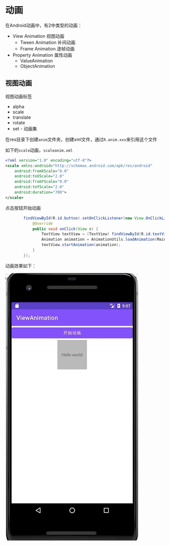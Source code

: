 # 动画

在Android动画中，有2中类型的动画：

+ View Animation 视图动画
  + Tween Animation 补间动画
  + Frame Animation 逐帧动画
+ Property Animation 属性动画
  + ValueAnimation
  + ObjectAnimation

## 视图动画

视图动画标签

+ alpha
+ scale
+ translate
+ rotate
+ set - 动画集



在res目录下创建`anim`文件夹，创建xml文件，通过`R.anim.xxx`来引用这个文件

如下的`scale`动画，`scaleanim.xml`

```xml
<?xml version="1.0" encoding="utf-8"?>
<scale xmlns:android="http://schemas.android.com/apk/res/android"
    android:fromXScale="0.0"
    android:toXScale="2.0"
    android:fromYScale="0.0"
    android:toYScale="2.0"
    android:duration="700">
</scale>
```

点击按钮开始动画

```java
        findViewById(R.id.button).setOnClickListener(new View.OnClickListener(){
            @Override
            public void onClick(View v) {
                TextView textView = (TextView) findViewById(R.id.textView);
                Animation animation = AnimationUtils.loadAnimation(MainActivity.this, R.anim.scaleanim);
                textView.startAnimation(animation);
            }
        });
```

动画效果如下：

![001](https://github.com/winfredzen/Android-Basic/blob/master/Animation/images/001.gif)





























